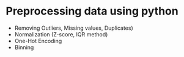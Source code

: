 # Preprocessing data using python 
- Removing Outliers, Missing values, Duplicates)
- Normalization (Z-score, IQR method)
- One-Hot Encoding
- Binning
